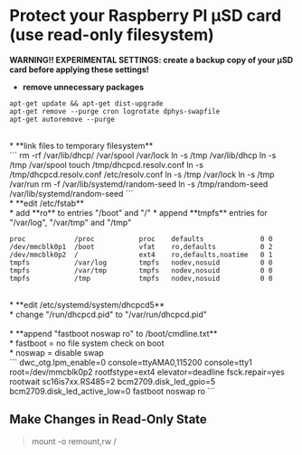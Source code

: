 Protect your Raspberry PI µSD card (use read-only filesystem)
=============================================================

**WARNING!! EXPERIMENTAL SETTINGS: create a backup copy of your µSD card before applying these settings!** <br />

* **remove unnecessary packages** <br />
```
apt-get update && apt-get dist-upgrade
apt-get remove --purge cron logrotate dphys-swapfile
apt-get autoremove --purge
```
<br />
* **link files to temporary filesystem** <br />
```
rm -rf /var/lib/dhcp/ /var/spool /var/lock
ln -s /tmp /var/lib/dhcp
ln -s /tmp /var/spool
touch /tmp/dhcpcd.resolv.conf
ln -s /tmp/dhcpcd.resolv.conf /etc/resolv.conf
ln -s /tmp /var/lock
ln -s /tmp /var/run
rm -f /var/lib/systemd/random-seed
ln -s /tmp/random-seed /var/lib/systemd/random-seed
```
<br />
* **edit /etc/fstab** <br />
   * add **ro** to entries "/boot" and "/" 
   * append **tmpfs** entries for "/var/log", "/var/tmp" and "/tmp"

```
proc            /proc           proc    defaults              0 0
/dev/mmcblk0p1  /boot           vfat    ro,defaults           0 2
/dev/mmcblk0p2  /               ext4    ro,defaults,noatime   0 1
tmpfs           /var/log        tmpfs   nodev,nosuid          0 0
tmpfs           /var/tmp        tmpfs   nodev,nosuid          0 0
tmpfs           /tmp            tmpfs   nodev,nosuid          0 0
```
<br />
* **edit /etc/systemd/system/dhcpcd5**<br />
   * change "/run/dhcpcd.pid" to "/var/run/dhcpcd.pid"<br />
<br />
* **append "fastboot noswap ro" to /boot/cmdline.txt**<br />
   * fastboot = no file system check on boot<br />
   * noswap = disable swap<br />
```   
dwc_otg.lpm_enable=0 console=ttyAMA0,115200 console=tty1 root=/dev/mmcblk0p2 rootfstype=ext4 elevator=deadline fsck.repair=yes rootwait sc16is7xx.RS485=2 bcm2709.disk_led_gpio=5 bcm2709.disk_led_active_low=0 fastboot noswap ro
```
<br />

Make Changes in Read-Only State
-------------------------------

> mount -o remount,rw /<br />
